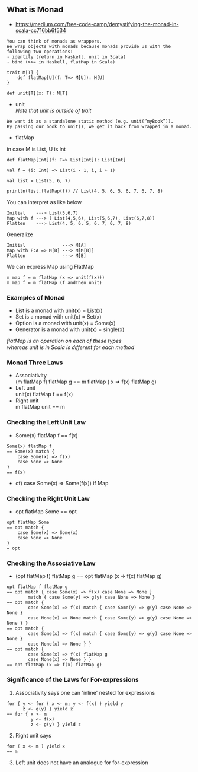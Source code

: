 
## What is Monad
- https://medium.com/free-code-camp/demystifying-the-monad-in-scala-cc716bb6f534
```
You can think of monads as wrappers.
We wrap objects with monads because monads provide us with the following two operations:
- identity (return in Haskell, unit in Scala)
- bind (>>= in Haskell, flatMap in Scala)
```
```
trait M[T] {
    def flatMap[U](f: T=> M[U]): M[U]
}
   
def unit[T](x: T): M[T]
```
- unit  
*Note that unit is outside of trait*
```
We want it as a standalone static method (e.g. unit(“myBook”)). 
By passing our book to unit(), we get it back from wrapped in a monad.
```
- flatMap  

in case M is  List, U is Int
```
def flatMap[Int](f: T=> List[Int]): List[Int]  

val f = (i: Int) => List(i - 1, i, i + 1)

val list = List(5, 6, 7)

println(list.flatMap(f)) // List(4, 5, 6, 5, 6, 7, 6, 7, 8)
```
You can interpret as like below
```
Initial    ---> List(5,6,7) 
Map with f ---> ( List(4,5,6), List(5,6,7), List(6,7,8)) 
Flatten    ---> List(4, 5, 6, 5, 6, 7, 6, 7, 8)
```
Generalize
```
Initial              ---> M[A]
Map with F:A => M[B] ---> M[M[B]]
Flatten              ---> M[B]
```                           

We can express Map using FlatMap
```
m map f = m flatMap (x => unit(f(x)))
m map f = m flatMap (f andThen unit)
```

### Examples of Monad
- List is a monad with unit(x) = List(x)
- Set is a monad with unit(x) = Set(x)
- Option is a monad with unit(x) = Some(x)
- Generator is a monad with unit(x) = single(x)

*flatMap is an operation on each of these types  
whereas unit is in Scala is different for each method*
  
### Monad Three Laws
- Associativity  
    (m flatMap f) flatMap g == m flatMap ( x => f(x) flatMap g)
- Left unit  
    unit(x) flatMap f == f(x)
- Right unit  
    m flatMap unit == m

### Checking the Left Unit Law
- Some(x) flatMap f == f(x)
```
Some(x) flatMap f
== Some(x) match {
    case Some(x) => f(x)
    case None => None
}
== f(x)
```
* cf) case Some(x) => Some(f(x)) if Map

### Checking the Right Unit Law
- opt flatMap Some == opt
```
opt flatMap Some
== opt match {
    case Some(x) => Some(x)
    case None => None
}
= opt
```

### Checking the Associative Law
- (opt flatMap f) flatMap g == opt flatMap (x => f(x) flatMap g)
```
opt flatMap f flatMap g
== opt match { case Some(x) => f(x) case None => None }
        match { case Some(y) => g(y) case None => None }
== opt match {
        case Some(x) => f(x) match { case Some(y) => g(y) case None => None }
        case None(x) => None match { case Some(y) => g(y) case None => None } }
== opt match {
        case Some(x) => f(x) match { case Some(y) => g(y) case None => None }
        case None(x) => None } }
== opt match {
        case Some(x) => f(x) flatMap g
        case None(x) => None } }
== opt flatMap (x => f(x) flatMap g)
```

### Significance of the Laws for For-expressions
1. Associativity says one can 'inline' nested for expressions
```
for { y <- for ( x <- m; y <- f(x) ) yield y
      z <- g(y) } yield z
== for { x <- m
         y <- f(x)
         z <- g(y) } yield z
```

2. Right unit says
```
for ( x <- m ) yield x
== m
```

3. Left unit does not have an analogue for for-expression 
